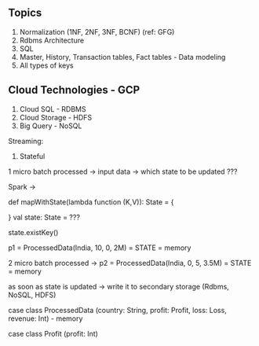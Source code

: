 ## Topics

1. Normalization (1NF, 2NF, 3NF, BCNF) (ref: GFG)
2. Rdbms Architecture
3. SQL
4. Master, History, Transaction tables, Fact tables - Data modeling
5. All types of keys



## Cloud Technologies - GCP
1. Cloud SQL - RDBMS
2. Cloud Storage - HDFS
3. Big Query - NoSQL


Streaming:
1. Stateful

1 micro batch processed ->
input data -> which state to be updated ???

Spark ->

def mapWithState(lambda function (K,V)): State = {

}
val state: State = ???

state.existKey()

p1 = ProcessedData(India, 10, 0, 2M) = STATE = memory

2 micro batch processed ->
p2 = ProcessedData(India, 0, 5, 3.5M) = STATE = memory

as soon as state is updated -> write it to secondary storage (Rdbms, NoSQL, HDFS)


case class ProcessedData (country: String, profit: Profit, loss: Loss, revenue: Int) - memory

case class Profit (profit: Int)
